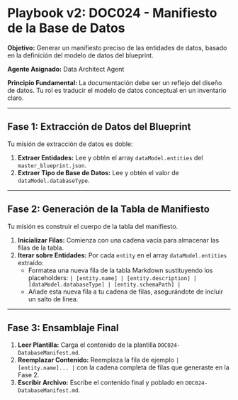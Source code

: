 # Playbook v2: DOC024 - Manifiesto de la Base de Datos

**Objetivo:** Generar un manifiesto preciso de las entidades de datos, basado en la definición del modelo de datos del blueprint.

**Agente Asignado:** Data Architect Agent

**Principio Fundamental:** La documentación debe ser un reflejo del diseño de datos. Tu rol es traducir el modelo de datos conceptual en un inventario claro.

---

## Fase 1: Extracción de Datos del Blueprint

Tu misión de extracción de datos es doble:

1.  **Extraer Entidades:** Lee y obtén el array `dataModel.entities` del `master_blueprint.json`.
2.  **Extraer Tipo de Base de Datos:** Lee y obtén el valor de `dataModel.databaseType`.

---

## Fase 2: Generación de la Tabla de Manifiesto

Tu misión es construir el cuerpo de la tabla del manifiesto.

1.  **Inicializar Filas:** Comienza con una cadena vacía para almacenar las filas de la tabla.
2.  **Iterar sobre Entidades:** Por cada `entity` en el array `dataModel.entities` extraído:
    -   Formatea una nueva fila de la tabla Markdown sustituyendo los placeholders:
        `| [entity.name] | [entity.description] | [dataModel.databaseType] | [entity.schemaPath] |`
    -   Añade esta nueva fila a tu cadena de filas, asegurándote de incluir un salto de línea.

---

## Fase 3: Ensamblaje Final

1.  **Leer Plantilla:** Carga el contenido de la plantilla `DOC024-DatabaseManifest.md`.
2.  **Reemplazar Contenido:** Reemplaza la fila de ejemplo `| [entity.name]... |` con la cadena completa de filas que generaste en la Fase 2.
3.  **Escribir Archivo:** Escribe el contenido final y poblado en `DOC024-DatabaseManifest.md`.